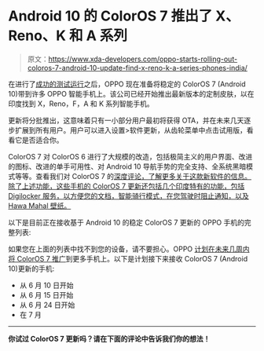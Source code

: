 # Android 10 的 ColorOS 7 推出了 X、Reno、K 和 A 系列

> 原文：<https://www.xda-developers.com/oppo-starts-rolling-out-coloros-7-android-10-update-find-x-reno-k-a-series-phones-india/>

在进行了[成功的测试运行](https://www.xda-developers.com/oppo-recruits-beta-testers-coloros-7-android-10-update-find-x-r17-pro/)之后，OPPO 现在准备将稳定的 ColorOS 7 (Android 10)带到许多 OPPO 智能手机上。该公司已经开始推出最新版本的定制皮肤，以在印度找到 X，Reno，F，A 和 K 系列智能手机。

更新将分批推出，这意味着只有一小部分用户最初将获得 OTA，并在未来几天逐步扩展到所有用户。用户可以进入设置>软件更新，从齿轮菜单中点击试用版，看看它是否适合你。

ColorOS 7 对 ColorOS 6 进行了大规模的改造，包括极简主义的用户界面、改进的图标、改进的单手可用性、对 Android 10 导航手势的完全支持、全系统黑暗模式等等。查看我们对 ColorOS 7 的[深度评论，了解更多关于这款新软件的信息。除了上述功能，这些手机的 ColorOS 7 更新还包括几个印度特有的功能，包括 Digilocker 服务，以方便您的文档，智能骑行模式，在您驾驶时阻止通知，以及 Hawa Mahal 壁纸。](https://www.xda-developers.com/oppo-coloros-7-review/)

以下是目前正在接收基于 Android 10 的稳定 ColorOS 7 更新的 OPPO 手机的完整列表:

如果您在上面的列表中找不到您的设备，请不要担心。OPPO [计划在未来几周内将 ColorOS 7 推广](https://www.xda-developers.com/oppo-details-coloros-7-android-10-rollout-plan-europe-other-regions/)到更多手机上。以下是计划接下来接收 ColorOS 7 (Android 10)更新的手机:

*   从 6 月 10 日开始
*   从 6 月 15 日开始
*   从 6 月 24 日开始
*   在 7 月

* * *

**你试过 ColorOS 7 更新吗？请在下面的评论中告诉我们你的想法！**